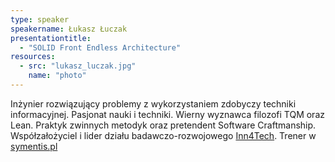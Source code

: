 ```yaml
---
type: speaker
speakername: Łukasz Łuczak
presentationtitle:
  - "SOLID Front Endless Architecture"
resources:
  - src: "lukasz_luczak.jpg"
    name: "photo"
---
```

Inżynier rozwiązujący problemy z wykorzystaniem zdobyczy techniki informacyjnej. Pasjonat nauki i techniki. Wierny wyznawca filozofi TQM oraz Lean. Praktyk zwinnych metodyk oraz pretendent Software Craftmanship.
Współzałożyciel i lider działu badawczo-rozwojowego <a href="https://inn4.tech/">Inn4Tech</a>. Trener w <a href="http://symentis.pl/">symentis.pl</a>

